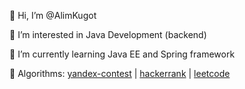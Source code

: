 👋 Hi, I’m @AlimKugot

👀 I’m interested in Java Development (backend)

🌱 I’m currently learning Java EE and Spring framework

🧠 Algorithms: [yandex-contest](https://github.com/AlimKugot/Yandex-Algorithms) | [hackerrank](https://hackerrank.com/alim_kugotov) | [leetcode](https://leetcode.com/AlimKugotov)
